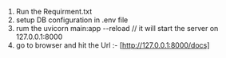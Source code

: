 1. Run the Requirment.txt
2. setup DB configuration in .env file 
3. rum the uvicorn main:app --reload // it will start the server on 127.0.0.1:8000 
4. go to browser and hit the Url :- [http://127.0.0.1:8000/docs]
